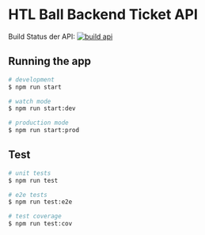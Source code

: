 # HTL Ball Backend Ticket API

Build Status der API: [![build api](https://github.com/Chriss1056/api/actions/workflows/main.yml/badge.svg)](https://github.com/Chriss1056/api/actions/workflows/main.yml)

## Running the app

```bash
# development
$ npm run start

# watch mode
$ npm run start:dev

# production mode
$ npm run start:prod
```

## Test

```bash
# unit tests
$ npm run test

# e2e tests
$ npm run test:e2e

# test coverage
$ npm run test:cov
```